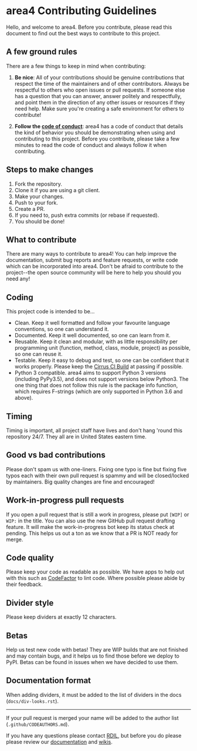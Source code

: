 # area4 Contributing Guidelines

Hello, and welcome to area4. Before you contribute, please read this document to find out the best ways to contribute to this project.

## A few ground rules

There are a few things to keep in mind when contributing:

1. **Be nice**: All of your contributions should be genuine contributions that respect the time of the maintainers and of other contributors. Always be respectful to others who open issues or pull requests. If someone else has a question that you can answer, answer politely and respectfully, and point them in the direction of any other issues or resources if they need help. Make sure you're creating a safe environment for others to contribute!

2. **Follow the [code of conduct](https://github.com/RDIL/area4/blob/master/CODE_OF_CONDUCT.md)**: area4 has a code of conduct that details the kind of behavior you should be demonstrating when using and contributing to this project. Before you contribute, please take a few minutes to read the code of conduct and always follow it when contributing.

## Steps to make changes

1. Fork the repository.
2. Clone it if you are using a git client.
3. Make your changes.
4. Push to your fork.
5. Create a PR.
6. If you need to, push extra commits (or rebase if requested).
7. You should be done!

## What to contribute

There are many ways to contribute to area4! You can help improve the documentation, submit bug reports and feature requests, or write code which can be incorporated into area4. Don't be afraid to contribute to the project--the open source community will be here to help you should you need any!

## Coding

This project code is intended to be...

- Clean. Keep it well formatted and follow your favourite language conventions, so one can understand it.
- Documented. Keep it well documented, so one can learn from it.
- Reusable. Keep it clean and modular, with as little responsibility per programming unit (function, method, class, module, project) as possible, so one can reuse it.
- Testable. Keep it easy to debug and test, so one can be confident that it works properly.  Please keep the [Cirrus CI Build](https://cirrus-ci.com/github/RDIL/area4) at passing if possible.
- Python 3 compatible.  area4 aims to support Python 3 versions (including PyPy3.5), and does not support versions below Python3.  The one thing that does not follow this rule is the package info function, which requires F-strings (which are only supported in Python 3.6 and above).

## Timing

Timing is important, all project staff have lives and don't hang 'round this repository 24/7.
They all are in United States eastern time.

## Good vs bad contributions

Please don't spam us with one-liners. Fixing one typo is fine but fixing five
typos each with their own pull request is spammy and will be closed/locked by maintainers.
Big quality changes are fine and encouraged!

## Work-in-progress pull requests

If you open a pull request that is still a work in progress, please put `[WIP]` or `WIP:` in the title.
You can also use the new GitHub pull request drafting feature.
It will make the work-in-progress bot keep its status check at pending.
This helps us out a ton as we know that a PR is NOT ready for merge.

## Code quality

Please keep your code as readable as possible. We have apps to help out with this such as [CodeFactor](https://codefactor.io) to lint code. Where possible please abide by their feedback.

## Divider style

Please keep dividers at exactly 12 characters.

## Betas

Help us test new code with betas! They are WIP builds that are not finished and may contain bugs, and it helps us to find those before we deploy to PyPI. Betas can be found in issues when we have decided to use them.

## Documentation format

When adding dividers, it must be added to the list of dividers in the docs (`docs/div-looks.rst`).

-------------------

If your pull request is merged your name will be added to the author list (`.github/CODEAUTHORS.md`).

If you have any questions please contact [RDIL](mailto:me@rdil.rocks), but before you do please please review our [documentation](https://area4.readthedocs.io/en/latest/) and [wikis](https://github.com/RDIL/area4/wiki).
